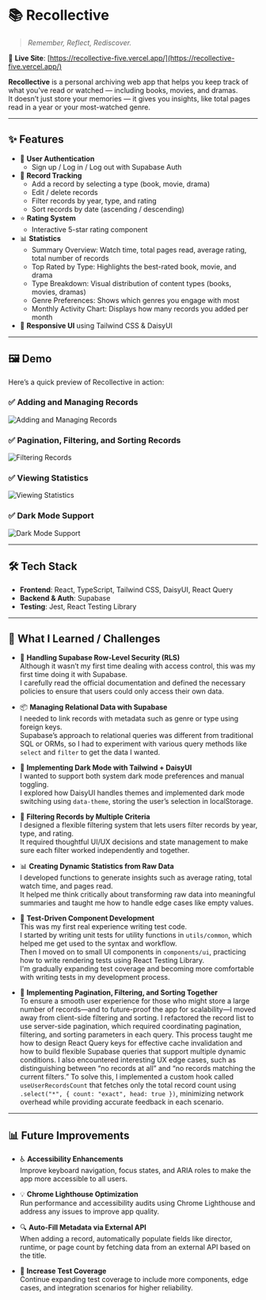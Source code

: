 # 📚 Recollective

> _Remember, Reflect, Rediscover._

🔗 **Live Site**: [https://recollective-five.vercel.app/](https://recollective-five.vercel.app/)

**Recollective** is a personal archiving web app that helps you keep track of what you've read or watched — including books, movies, and dramas.  
It doesn’t just store your memories — it gives you insights, like total pages read in a year or your most-watched genre.

---

## ✨ Features

- 🔐 **User Authentication**
  - Sign up / Log in / Log out with Supabase Auth
- 📌 **Record Tracking**
  - Add a record by selecting a type (book, movie, drama)
  - Edit / delete records
  - Filter records by year, type, and rating
  - Sort records by date (ascending / descending)
- ⭐ **Rating System**
  - Interactive 5-star rating component
- 📊 **Statistics**
  - Summary Overview: Watch time, total pages read, average rating, total number of records
  - Top Rated by Type: Highlights the best-rated book, movie, and drama
  - Type Breakdown: Visual distribution of content types (books, movies, dramas)
  - Genre Preferences: Shows which genres you engage with most
  - Monthly Activity Chart: Displays how many records you added per month
- 📱 **Responsive UI** using Tailwind CSS & DaisyUI

---

## 🖼️ Demo

Here’s a quick preview of Recollective in action:

### ✅ Adding and Managing Records

![Adding and Managing Records](/docs/Adding_and_Managing_Records.gif)

### ✅ Pagination, Filtering, and Sorting Records

![Filtering Records](/docs/Pagination_Filtering_and_Sorting_Records.gif)

### ✅ Viewing Statistics

![Viewing Statistics](/docs/Viewing_Statistics.gif)

### ✅ Dark Mode Support

![Dark Mode Support](/docs/Dark_Mode_Support.gif)

---

## 🛠 Tech Stack

- **Frontend**: React, TypeScript, Tailwind CSS, DaisyUI, React Query
- **Backend & Auth**: Supabase
- **Testing**: Jest, React Testing Library

---

## 🧠 What I Learned / Challenges

- 🔐 **Handling Supabase Row-Level Security (RLS)**  
  Although it wasn’t my first time dealing with access control, this was my first time doing it with Supabase.  
  I carefully read the official documentation and defined the necessary policies to ensure that users could only access their own data.

- 📦 **Managing Relational Data with Supabase**  
  I needed to link records with metadata such as genre or type using foreign keys.  
  Supabase’s approach to relational queries was different from traditional SQL or ORMs, so I had to experiment with various query methods like `select` and `filter` to get the data I wanted.

- 🌙 **Implementing Dark Mode with Tailwind + DaisyUI**  
  I wanted to support both system dark mode preferences and manual toggling.  
  I explored how DaisyUI handles themes and implemented dark mode switching using `data-theme`, storing the user’s selection in localStorage.

- 🎨 **Filtering Records by Multiple Criteria**  
  I designed a flexible filtering system that lets users filter records by year, type, and rating.  
  It required thoughtful UI/UX decisions and state management to make sure each filter worked independently and together.

- 📊 **Creating Dynamic Statistics from Raw Data**  
  I developed functions to generate insights such as average rating, total watch time, and pages read.  
  It helped me think critically about transforming raw data into meaningful summaries and taught me how to handle edge cases like empty values.

- 🧪 **Test-Driven Component Development**  
  This was my first real experience writing test code.  
  I started by writing unit tests for utility functions in `utils/common`, which helped me get used to the syntax and workflow.  
  Then I moved on to small UI components in `components/ui`, practicing how to write rendering tests using React Testing Library.  
  I'm gradually expanding test coverage and becoming more comfortable with writing tests in my development process.

- 📄 **Implementing Pagination, Filtering, and Sorting Together**  
  To ensure a smooth user experience for those who might store a large number of records—and to future-proof the app for scalability—I moved away from client-side filtering and sorting.
  I refactored the record list to use server-side pagination, which required coordinating pagination, filtering, and sorting parameters in each query.
  This process taught me how to design React Query keys for effective cache invalidation and how to build flexible Supabase queries that support multiple dynamic conditions.
  I also encountered interesting UX edge cases, such as distinguishing between “no records at all” and “no records matching the current filters.” To solve this, I implemented a custom hook called `useUserRecordsCount` that fetches only the total record count using `.select("*", { count: "exact", head: true })`, minimizing network overhead while providing accurate feedback in each scenario.

---

## 📊 Future Improvements

- ♿ **Accessibility Enhancements**  
  Improve keyboard navigation, focus states, and ARIA roles to make the app more accessible to all users.

- 💡 **Chrome Lighthouse Optimization**  
  Run performance and accessibility audits using Chrome Lighthouse and address any issues to improve app quality.

- 🔍 **Auto-Fill Metadata via External API**  
  When adding a record, automatically populate fields like director, runtime, or page count by fetching data from an external API based on the title.

- 🧪 **Increase Test Coverage**  
  Continue expanding test coverage to include more components, edge cases, and integration scenarios for higher reliability.
